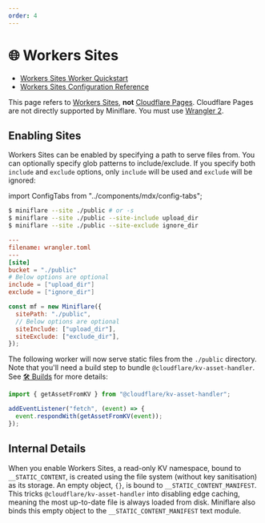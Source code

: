 ```yaml
---
order: 4
---
```


# 🌐 Workers Sites

- [Workers Sites Worker Quickstart](https://developers.cloudflare.com/workers/platform/sites/start-from-worker)
- [Workers Sites Configuration Reference](https://developers.cloudflare.com/workers/platform/sites/configuration)

<Aside type="warning" header="Warning">

This page refers to
[Workers Sites](https://developers.cloudflare.com/workers/platform/sites),
**not** [Cloudflare Pages](https://pages.cloudflare.com/). Cloudflare Pages are
not directly supported by Miniflare. You must use
[Wrangler 2](https://developers.cloudflare.com/pages/platform/functions#develop-and-preview-locally).

</Aside>

## Enabling Sites

Workers Sites can be enabled by specifying a path to serve files from. You can
optionally specify glob patterns to include/exclude. If you specify both
`include` and `exclude` options, only `include` will be used and `exclude` will
be ignored:

import ConfigTabs from "../components/mdx/config-tabs";

<ConfigTabs>

```sh
$ miniflare --site ./public # or -s
$ miniflare --site ./public --site-include upload_dir
$ miniflare --site ./public --site-exclude ignore_dir
```

```toml
---
filename: wrangler.toml
---
[site]
bucket = "./public"
# Below options are optional
include = ["upload_dir"]
exclude = ["ignore_dir"]
```

```js
const mf = new Miniflare({
  sitePath: "./public",
  // Below options are optional
  siteInclude: ["upload_dir"],
  siteExclude: ["exclude_dir"],
});
```

</ConfigTabs>

The following worker will now serve static files from the `./public` directory.
Note that you'll need a build step to bundle `@cloudflare/kv-asset-handler`. See
[🛠 Builds](/developing/builds) for more details:

```js
import { getAssetFromKV } from "@cloudflare/kv-asset-handler";

addEventListener("fetch", (event) => {
  event.respondWith(getAssetFromKV(event));
});
```

## Internal Details

When you enable Workers Sites, a read-only KV namespace, bound to
`__STATIC_CONTENT`, is created using the file system (without key sanitisation)
as its storage. An empty object, `{}`, is bound to `__STATIC_CONTENT_MANIFEST`.
This tricks `@cloudflare/kv-asset-handler` into disabling edge caching, meaning
the most up-to-date file is always loaded from disk. Miniflare also binds this
empty object to the `__STATIC_CONTENT_MANIFEST` text module.
